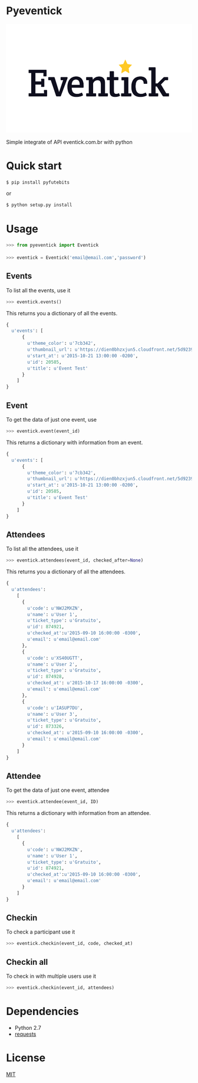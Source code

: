 # Pyeventick

![Logo](logo.png)

Simple integrate of API eventick.com.br with python

# Quick start

```bash
$ pip install pyfutebits
```
or

```bash
$ python setup.py install
```
# Usage

```python
>>> from pyeventick import Eventick

>>> eventick = Eventick('email@email.com','password')
```

## Events
To list all the events, use it
```python
>>> eventick.events()
```
This returns you a dictionary of all the events.

```python
{
  u'events': [
      {
        u'theme_color': u'7cb342',
        u'thumbnail_url': u'https://dien0bhzxjun5.cloudfront.net/5d9239c5-8a54-482a-86e8-e4dab34c43c8/logo.crop_656x242_0,53.scale_crop_357x107.jpg',
        u'start_at': u'2015-10-21 13:00:00 -0200',
        u'id': 20585,
        u'title': u'Event Test'
      }
    ]
}
```
## Event

To get the data of just one event, use
```python
>>> eventick.event(event_id)
```
This returns a dictionary with information from an event.
```python
{
  u'events': [
      {
        u'theme_color': u'7cb342',
        u'thumbnail_url': u'https://dien0bhzxjun5.cloudfront.net/5d9239c5-8a54-482a-86e8-e4dab34c43c8/logo.crop_656x242_0,53.scale_crop_357x107.jpg',
        u'start_at': u'2015-10-21 13:00:00 -0200',
        u'id': 20585,
        u'title': u'Event Test'
      }
    ]
}
```
## Attendees
To list all the attendees, use it
```python
>>> eventick.attendees(event_id, checked_after=None)
```
This returns you a dictionary of all the attendees.

```python
{
  u'attendees':
    [
      {
        u'code': u'NWJ2MXZN',
        u'name': u'User 1',
        u'ticket_type': u'Gratuito',
        u'id': 874921,
        u'checked_at':u'2015-09-10 16:00:00 -0300',
        u'email': u'email@email.com'
      },
      {
        u'code': u'XS40UGTT',
        u'name': u'User 2',
        u'ticket_type': u'Gratuito',
        u'id': 874928,
        u'checked_at': u'2015-10-17 16:00:00 -0300',
        u'email': u'email@email.com'
      },
      {
        u'code': u'IASUP7DU',
        u'name': u'User 3',
        u'ticket_type': u'Gratuito',
        u'id': 873326,
        u'checked_at': u'2015-09-10 16:00:00 -0300',
        u'email': u'email@email.com'
      }
    ]
}
```

## Attendee

To get the data of just one event, attendee

```python
>>> eventick.attendee(event_id, ID)
```
This returns a dictionary with information from an attendee.

```python
{
  u'attendees':
    [
      {
        u'code': u'NWJ2MXZN',
        u'name': u'User 1',
        u'ticket_type': u'Gratuito',
        u'id': 874921,
        u'checked_at':u'2015-09-10 16:00:00 -0300',
        u'email': u'email@email.com'
      }
    ]
}
```
## Checkin
To check a participant use it
```python
>>> eventick.checkin(event_id, code, checked_at)
```

## Checkin all
To check in with multiple users use it
```python
>>> eventick.checkin(event_id, attendees)
```

# Dependencies
- Python 2.7
- [requests](http://docs.python-requests.org/en/latest/)

# License
[MIT](http://en.wikipedia.org/wiki/MIT_License)
